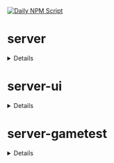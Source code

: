 [![Daily NPM Script](https://github.com/WavePlayz/minecraft-npms-auto/actions/workflows/fetch.yml/badge.svg)](https://github.com/WavePlayz/minecraft-npms-auto/actions/workflows/fetch.yml)
# server
<details>

stable
```
1.15.0
```

stable exp
```
1.16.0-beta.1.21.44-stable
```

preview
```
1.16.0-rc.1.21.50-preview.28
```

preview exp
```
1.17.0-beta.1.21.50-preview.28
```
</details>

# server-ui
<details>

stable
```
1.3.0
```

stable exp
```
1.4.0-beta.1.21.44-stable
```

preview
```
1.3.0-rc.1.21.40-preview.21
```

preview exp
```
1.4.0-beta.1.21.50-preview.28
```
</details>

# server-gametest
<details>

stable
```
0.1.0
```

stable exp
```
1.0.0-beta.1.21.44-stable
```

preview
```
0.1.0-rc.1.21.40-preview.20
```

preview exp
```
1.0.0-beta.1.21.50-preview.28
```
</details>

